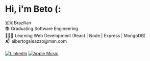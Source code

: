 # Hi, i'm Beto (:

🇧🇷 Brazilian\
📚 Graduating Software Engineering \
👨🏻‍💻 Learning Web Development (React | Node | Express | MongoDB)\
📬 albertogale<span>azzo@ms</span>n.com\
\
[![LinkedIn](https://img.shields.io/badge/linkedin-%230077B5.svg?style=for-the-badge&logo=linkedin&logoColor=white)](https://www.linkedin.com/in/albertogaleazzo) [![Apple Music](https://img.shields.io/badge/Apple_Music-9933CC?style=for-the-badge&logo=apple-music&logoColor=white)](https://music.apple.com/profile/albertogaleazzo)
